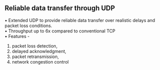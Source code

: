 ## Reliable data transfer through UDP

• Extended UDP to provide reliable data transfer over realistic delays and packet loss conditions.  
• Throughput up to 6x compared to conventional TCP   
• Features -  
  1. packet loss detection,  
  2. delayed acknowledgment,  
  3. packet retransmission,   
  4. network congestion control  
